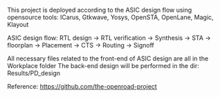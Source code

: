 This project is deployed according to the ASIC design flow using opensource tools:
ICarus, Gtkwave, Yosys, OpenSTA, OpenLane, Magic, Klayout

ASIC design flow:
RTL design -> RTL verification -> Synthesis -> STA -> floorplan -> Placement -> CTS -> Routing -> Signoff

All necessary files related to the front-end of ASIC design are all in the Workplace folder 
The back-end design will be performed in the dir: Results/PD_design


Reference: https://github.com/the-openroad-project
